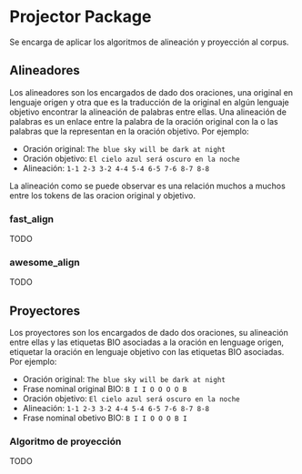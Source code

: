 # Projector Package

Se encarga de aplicar los algoritmos de alineación y proyección al corpus.

## Alineadores

Los alineadores son los encargados de dado dos oraciones, una original en lenguaje origen y otra que es la traducción de la original en algún lenguaje objetivo encontrar la alineación de palabras entre ellas. Una alineación de palabras es un enlace entre la palabra de la oración original con la o las palabras que la representan en la oración objetivo. Por ejemplo:

- Oración original: `The blue sky will be dark at night`
- Oración objetivo: `El cielo azul será oscuro en la noche`
- Alineación: `1-1 2-3 3-2 4-4 5-4 6-5 7-6 8-7 8-8`

La alineación como se puede observar es una relación muchos a muchos entre los tokens de las oracion original y objetivo.

### fast_align

TODO

### awesome_align

TODO

## Proyectores

Los proyectores son los encargados de dado dos oraciones, su alineación entre ellas y las etiquetas BIO asociadas
a la oración en lenguage origen, etiquetar la oración en lenguaje objetivo con las etiquetas BIO asociadas. Por ejemplo:

- Oración original: `The blue sky will be dark at night`
- Frase nominal original BIO: `B I I O O O O B`
- Oración objetivo: `El cielo azul será oscuro en la noche`
- Alineación: `1-1 2-3 3-2 4-4 5-4 6-5 7-6 8-7 8-8`
- Frase nominal obetivo BIO: `B I I O O O B I`

### Algoritmo de proyección

TODO